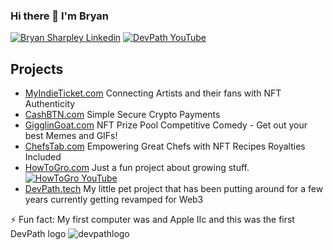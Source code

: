 ### Hi there 👋 I'm Bryan 

[![Bryan Sharpley Linkedin](https://img.shields.io/badge/LinkedIn-0077B5?style=for-the-badge&logo=linkedin&logoColor=white)](https://www.linkedin.com/in/bsharpley/)
[![DevPath YouTube](https://img.shields.io/badge/YouTube-FF0000?style=for-the-badge&logo=youtube&logoColor=white)](https://www.youtube.com/channel/UCpprazufqp6UCSqwCv2ua6g)



## Projects

- [MyIndieTicket.com](https://myindieticket.com) Connecting Artists and their fans with NFT Authenticity
- [CashBTN.com](https://cashbtn.com) Simple Secure Crypto Payments
- [GigglinGoat.com](https://gigglingoat.com) NFT Prize Pool Competitive Comedy - Get out your best Memes and GIFs!
- [ChefsTab.com](https://chefstab.com) Empowering Great Chefs with NFT Recipes Royalties Included
- [HowToGro.com](https://howtogro.com) Just a fun project about growing stuff. [![HowToGro YouTube](https://img.shields.io/badge/YouTube-FF0000?style=for-the-badge&logo=youtube&logoColor=white)](https://www.youtube.com/channel/UC7gCZJ7Of3LmQ_lK5X-Rhmw)
- [DevPath.tech](https://devpath.tech) My little pet project that has been putting around for a few years currently getting revamped for Web3



⚡ Fun fact: My first computer was and Apple IIc and this was the first DevPath logo ![devpathlogo](https://user-images.githubusercontent.com/17731807/185766107-8dd13f16-5fe8-446e-989a-fb7196af46d8.png)
